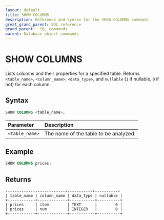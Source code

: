 ```yaml
---
layout: default
title: SHOW COLUMNS
description: Reference and syntax for the SHOW COLUMNS command.
great_grand_parent: SQL reference
grand_parent:  SQL commands
parent: Database object commands
---
```


# SHOW COLUMNS

Lists columns and their properties for a specified table. Returns `<table_name>`, `<column_name>`, `<data_type>`, and `nullable` (`1` if nullable, `0` if not) for each column.

## Syntax

```sql
SHOW COLUMNS <table_name>;
```

| Parameter      | Description                           |
| :-------------- | :------------------------------------- |
| `<table_name>` | The name of the table to be analyzed. |

## Example

```sql
SHOW COLUMNS prices;
```

## Returns

```
------------+-------------+-----------+----------+
| table_name | column_name | data_type | nullable |
+------------+-------------+-----------+----------+
| prices     | item        | TEXT      |        0 |
| prices     | num         | INTEGER   |        0 |
+------------+-------------+-----------+----------+
```
